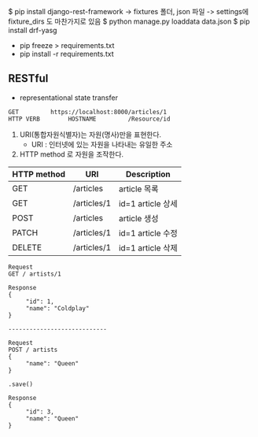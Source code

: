 $ pip install django-rest-framework
-> fixtures 폴더, json 파일
-> settings에 fixture_dirs 도 마찬가지로 있음
$ python manage.py loaddata data.json
$ pip install drf-yasg

+ pip freeze > requirements.txt
+ pip install -r requirements.txt



## RESTful

* representational state transfer



```
GET         https://localhost:8000/articles/1
HTTP VERB        HOSTNAME         /Resource/id
```




1. URI(통합자원식별자)는 자원(명사)만을 표현한다.
     - URI : 인터넷에 있는 자원을 나타내는 유일한 주소
2. HTTP method 로 자원을 조작한다.



| HTTP method | URI         | Description       |
| ----------- | ----------- | ----------------- |
| GET         | /articles   | article 목록      |
| GET         | /articles/1 | id=1 article 상세 |
| POST        | /articles   | article 생성      |
| PATCH       | /articles/1 | id=1 article 수정 |
| DELETE      | /articles/1 | id=1 article 삭제 |



```
Request
GET / artists/1

Response
{
     "id": 1, 
     "name": "Coldplay"
}

----------------------------

Request
POST / artists
{
     "name": "Queen"
}

.save()

Response
{
     "id": 3, 
     "name": "Queen"
}
```

